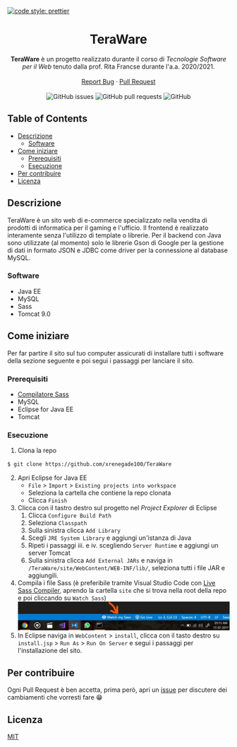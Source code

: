 [![code style: prettier](https://img.shields.io/badge/code_style-prettier-ff69b4.svg?style=flat-square)](https://github.com/prettier/prettier)
<br />

<p align="center">

  <h1 align="center">TeraWare</h1>

  <p align="center">    
	<b>TeraWare</b> è un progetto realizzato durante il corso di <i>Tecnologie Software per il Web</i> tenuto dalla prof. Rita Francse durante l'a.a. 2020/2021.
    <br />
	<br />
    <a href="https://github.com/xrenegade100/TeraWare/issues">Report Bug</a>
    ·
    <a href="https://github.com/xrenegade100/TeraWare/pull">Pull Request</a>
	<br />
	<br />
    <img alt="GitHub issues" src="https://img.shields.io/github/issues/xrenegade100/TeraWare">
    <img alt="GitHub pull requests" src="https://img.shields.io/github/issues-pr/xrenegade100/TeraWare">
    <img alt="GitHub" src="https://img.shields.io/github/license/xrenegade100/TeraWare">
  </p>
</p>

<!-- TABLE OF CONTENTS -->

## Table of Contents

- [Descrizione](#descrizione)
  - [Software](#software)
- [Come iniziare](#come-iniziare)
  - [Prerequisiti](#prerequisiti)
  - [Esecuzione](#esecuzione)
- [Per contribuire](#per-contribuire)
- [Licenza](#licenza)

## Descrizione

TeraWare è un sito web di e-commerce specializzato nella vendita di prodotti di informatica per il gaming e l'ufficio. Il frontend è realizzato interamente senza l'utilizzo di template o librerie. Per il backend con Java sono utilizzate (al momento) solo le librerie Gson di Google per la gestione di dati in formato JSON e JDBC come driver per la connessione al database MySQL.

### Software

- Java EE
- MySQL
- Sass
- Tomcat 9.0

## Come iniziare

Per far partire il sito sul tuo computer assicurati di installare tutti i software della sezione seguente e poi segui i passaggi per lanciare il sito.

### Prerequisiti

- [Compilatore Sass](https://marketplace.visualstudio.com/items?itemName=ritwickdey.live-sass)
- MySQL
- Eclipse for Java EE
- Tomcat

### Esecuzione

1. Clona la repo

```bash
$ git clone https://github.com/xrenegade100/TeraWare
```

2. Apri Eclipse for Java EE
   - `File` > `Import` > `Existing projects into workspace`
   - Seleziona la cartella che contiene la repo clonata
   - Clicca `Finish`
3. Clicca con il tastro destro sul progetto nel _Project Explorer_ di Eclipse
   1. Clicca `Configure Build Path`
   2. Seleziona `Classpath`
   3. Sulla sinistra clicca `Add Library`
   4. Scegli `JRE System Library` e aggiungi un'istanza di Java
   5. Ripeti i passaggi iii. e iv. scegliendo `Server Runtime` e aggiungi un server Tomcat
   6. Sulla sinistra clicca `Add External JARs` e naviga in `/TeraWare/site/WebContent/WEB-INF/lib/`, seleziona tutti i file JAR e aggiungili.
4. Compila i file Sass (è preferibile tramite Visual Studio Code con [Live Sass Compiler](https://marketplace.visualstudio.com/items?itemName=ritwickdey.live-sass), aprendo la cartella `site` che si trova nella root della repo e poi cliccando su `Watch Sass`) ![Tutorial](https://github.com/ritwickdey/vscode-live-sass-compiler/raw/master/images/Screenshot/statusbar.jpg)
5. In Eclipse naviga in `WebContent` > `install`, clicca con il tasto destro su `install.jsp` > `Run As` > `Run On Server` e segui i passaggi per l'installazione del sito.

## Per contribuire

Ogni Pull Request è ben accetta, prima però, apri un [issue](https://github.com/xrenegade100/TeraWare/issues) per discutere dei cambiamenti che vorresti fare :grin:

## Licenza

[MIT](LICENSE)
